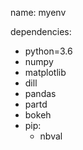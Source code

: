 name: myenv

dependencies:
  - python=3.6
  - numpy
  - matplotlib
  - dill
  - pandas
  - partd
  - bokeh
  - pip:
    - nbval
